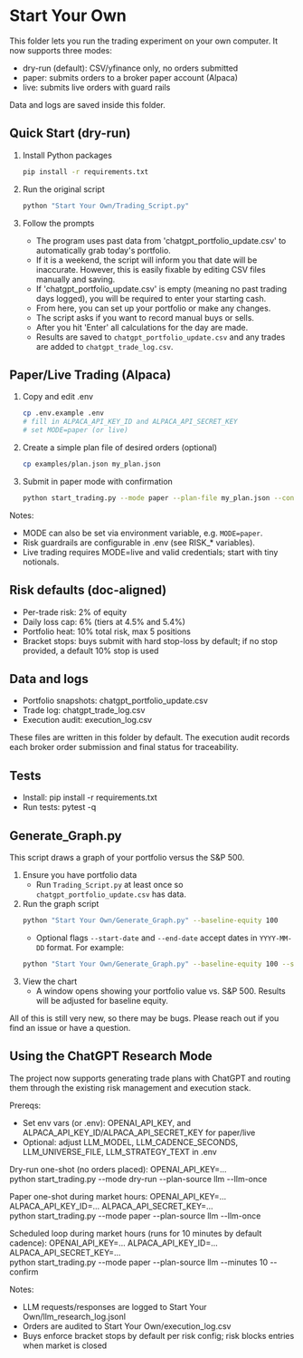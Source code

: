 # Start Your Own

This folder lets you run the trading experiment on your own computer. It now supports three modes:
- dry-run (default): CSV/yfinance only, no orders submitted
- paper: submits orders to a broker paper account (Alpaca)
- live: submits live orders with guard rails

Data and logs are saved inside this folder.

## Quick Start (dry-run)

1) Install Python packages
   ```bash
   pip install -r requirements.txt
   ```

2) Run the original script
   ```bash
   python "Start Your Own/Trading_Script.py"
   ```

3) Follow the prompts
   - The program uses past data from 'chatgpt_portfolio_update.csv' to automatically grab today's portfolio.
   - If it is a weekend, the script will inform you that date will be inaccurate. However, this is easily fixable by editing CSV files manually and saving.
   - If 'chatgpt_portfolio_update.csv' is empty (meaning no past trading days logged), you will be required to enter your starting cash.
   - From here, you can set up your portfolio or make any changes.
   - The script asks if you want to record manual buys or sells.
   - After you hit 'Enter' all calculations for the day are made.
   - Results are saved to `chatgpt_portfolio_update.csv` and any trades are added to `chatgpt_trade_log.csv`.

## Paper/Live Trading (Alpaca)

1) Copy and edit .env
   ```bash
   cp .env.example .env
   # fill in ALPACA_API_KEY_ID and ALPACA_API_SECRET_KEY
   # set MODE=paper (or live)
   ```

2) Create a simple plan file of desired orders (optional)
   ```bash
   cp examples/plan.json my_plan.json
   ```

3) Submit in paper mode with confirmation
   ```bash
   python start_trading.py --mode paper --plan-file my_plan.json --confirm
   ```

Notes:
- MODE can also be set via environment variable, e.g. `MODE=paper`.
- Risk guardrails are configurable in .env (see RISK_* variables).
- Live trading requires MODE=live and valid credentials; start with tiny notionals.
## Risk defaults (doc-aligned)

- Per-trade risk: 2% of equity
- Daily loss cap: 6% (tiers at 4.5% and 5.4%)
- Portfolio heat: 10% total risk, max 5 positions
- Bracket stops: buys submit with hard stop-loss by default; if no stop provided, a default 10% stop is used



## Data and logs

- Portfolio snapshots: chatgpt_portfolio_update.csv
- Trade log: chatgpt_trade_log.csv
- Execution audit: execution_log.csv

These files are written in this folder by default. The execution audit records each broker order submission and final status for traceability.

## Tests

- Install: pip install -r requirements.txt
- Run tests: pytest -q


## Generate_Graph.py

This script draws a graph of your portfolio versus the S&P 500.

1) Ensure you have portfolio data
   - Run `Trading_Script.py` at least once so `chatgpt_portfolio_update.csv` has data.
2) Run the graph script
   ```bash
   python "Start Your Own/Generate_Graph.py" --baseline-equity 100
   ```
   - Optional flags `--start-date` and `--end-date` accept dates in `YYYY-MM-DD` format. For example:
   ```bash
   python "Start Your Own/Generate_Graph.py" --baseline-equity 100 --start-date 2023-01-01 --end-date 2023-12-31
   ```
3) View the chart
   - A window opens showing your portfolio value vs. S&P 500. Results will be adjusted for baseline equity.

All of this is still very new, so there may be bugs. Please reach out if you find an issue or have a question.
## Using the ChatGPT Research Mode

The project now supports generating trade plans with ChatGPT and routing them through the existing risk management and execution stack.

Prereqs:
- Set env vars (or .env): OPENAI_API_KEY, and ALPACA_API_KEY_ID/ALPACA_API_SECRET_KEY for paper/live
- Optional: adjust LLM_MODEL, LLM_CADENCE_SECONDS, LLM_UNIVERSE_FILE, LLM_STRATEGY_TEXT in .env

Dry-run one-shot (no orders placed):
OPENAI_API_KEY=... \
python start_trading.py --mode dry-run --plan-source llm --llm-once

Paper one-shot during market hours:
OPENAI_API_KEY=... ALPACA_API_KEY_ID=... ALPACA_API_SECRET_KEY=... \
python start_trading.py --mode paper --plan-source llm --llm-once

Scheduled loop during market hours (runs for 10 minutes by default cadence):
OPENAI_API_KEY=... ALPACA_API_KEY_ID=... ALPACA_API_SECRET_KEY=... \
python start_trading.py --mode paper --plan-source llm --minutes 10 --confirm

Notes:
- LLM requests/responses are logged to Start Your Own/llm_research_log.jsonl
- Orders are audited to Start Your Own/execution_log.csv
- Buys enforce bracket stops by default per risk config; risk blocks entries when market is closed
